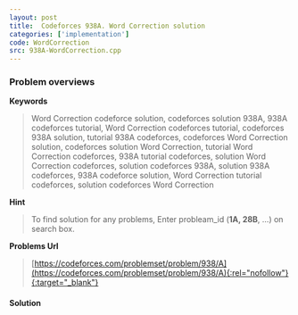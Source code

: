 ```yaml
---
layout: post
title:  Codeforces 938A. Word Correction solution
categories: ['implementation']
code: WordCorrection
src: 938A-WordCorrection.cpp
---
```

### **Problem overviews**

**Keywords**
> Word Correction codeforce solution, codeforces solution 938A, 938A codeforces tutorial, Word Correction codeforces tutorial, codeforces 938A solution, tutorial 938A codeforces, codeforces Word Correction solution, codeforces solution Word Correction, tutorial Word Correction codeforces, 938A tutorial codeforces, solution Word Correction codeforces, solution codeforces 938A, solution 938A codeforces, 938A codeforce solution, Word Correction tutorial codeforces, solution codeforces Word Correction

**Hint**
> To find solution for any problems, Enter probleam_id (**1A, 28B**, ...) on search box. 

**Problems Url**
> [https://codeforces.com/problemset/problem/938/A](https://codeforces.com/problemset/problem/938/A){:rel="nofollow"}{:target="_blank"}

#### **Solution**



